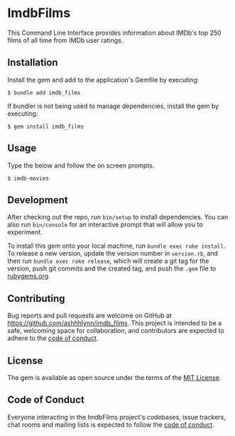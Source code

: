 # ImdbFilms

This Command Line Interface provides information about IMDb's top 250 films of all time from IMDb user ratings. 

## Installation

Install the gem and add to the application's Gemfile by executing:

    $ bundle add imdb_films

If bundler is not being used to manage dependencies, install the gem by executing:

    $ gem install imdb_films

## Usage

Type the below and follow the on screen prompts.

    $ imdb-movies

## Development

After checking out the repo, run `bin/setup` to install dependencies. You can also run `bin/console` for an interactive prompt that will allow you to experiment.

To install this gem onto your local machine, run `bundle exec rake install`. To release a new version, update the version number in `version.rb`, and then run `bundle exec rake release`, which will create a git tag for the version, push git commits and the created tag, and push the `.gem` file to [rubygems.org](https://rubygems.org).

## Contributing

Bug reports and pull requests are welcome on GitHub at https://github.com/ashhhlynn/imdb_films. This project is intended to be a safe, welcoming space for collaboration, and contributors are expected to adhere to the [code of conduct](https://github.com/ashhhlynn/imdb_films/blob/master/CODE_OF_CONDUCT.md).

## License

The gem is available as open source under the terms of the [MIT License](https://opensource.org/licenses/MIT).

## Code of Conduct

Everyone interacting in the ImdbFilms project's codebases, issue trackers, chat rooms and mailing lists is expected to follow the [code of conduct](https://github.com/ashhhlynn/imdb_films/blob/master/CODE_OF_CONDUCT.md).
